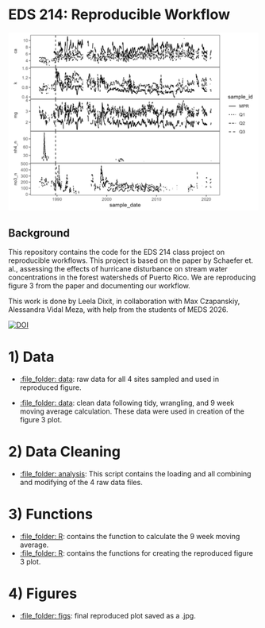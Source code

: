 # EDS 214: Reproducible Workflow

![Reproduced Figure 3](figs/figure-3.jpg)

## Background
This repository contains the code for the EDS 214 class project on reproducible workflows. This project is based on the paper by Schaefer et. al., assessing the effects of hurricane disturbance on stream water concentrations in the forest watersheds of Puerto Rico. We are reproducing figure 3 from the paper and documenting our workflow.

This work is done by Leela Dixit, in collaboration with Max Czapanskiy, Alessandra Vidal Meza, with help from the students of MEDS 2026.

[![DOI](https://www.cambridge.org/core/journals/journal-of-tropical-ecology/article/effects-of-hurricane-disturbance-on-stream-water-concentrations-and-fluxes-in-eight-tropical-forest-watersheds-of-the-luquillo-experimental-forest-puerto-rico/2511D4A53DA2C95406014ED75441E77B)](https://doi.org/10.1017/s0266467400001358)

# 1) Data
- [:file\_folder: data](/data_raw): raw data for all 4 sites sampled and used in reproduced figure.

- [:file\_folder: data](/data_clean): clean data following tidy, wrangling, and 9 week moving average calculation. These data were used in creation of the figure 3 plot.

# 2) Data Cleaning
- [:file\_folder: analysis](/data_cleaning): This script contains the loading and all combining and modifying of the 4 raw data files. 

# 3) Functions
- [:file\_folder: R](/moving_average): contains the function to calculate the 9 week moving average.
- [:file\_folder: R](/plot): contains the functions for creating the reproduced figure 3 plot.

# 4) Figures
- [:file\_folder: figs](/figure-3.jpg): final reproduced plot saved as a .jpg.